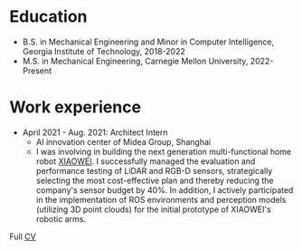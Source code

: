 

Education
======
* B.S. in Mechanical Engineering and Minor in Computer Intelligence, Georgia Institute of Technology, 2018-2022
* M.S. in Mechanical Engineering, Carnegie Mellon University, 2022-Present

Work experience
======
* April 2021 - Aug. 2021: Architect Intern
  * AI innovation center of Midea Group, Shanghai
  * I was involving in building the next generation multi-functional home robot [XIAOWEI](https://www.prnewswire.com/news-releases/midea-introduces-xiaowei--reshaping-home-life-301565044.html). I successfully managed the evaluation and performance testing of LiDAR and RGB-D sensors, strategically selecting the most cost-effective plan and thereby reducing the company's sensor budget by 40%. In addition, I actively participated in the implementation of ROS environments and perception models (utilizing 3D point clouds) for the initial prototype of XIAOWEI's robotic arms. 
  
  
Full [CV](https://adrienzhh.github.io/honghao/files/CV-1.pdf)



